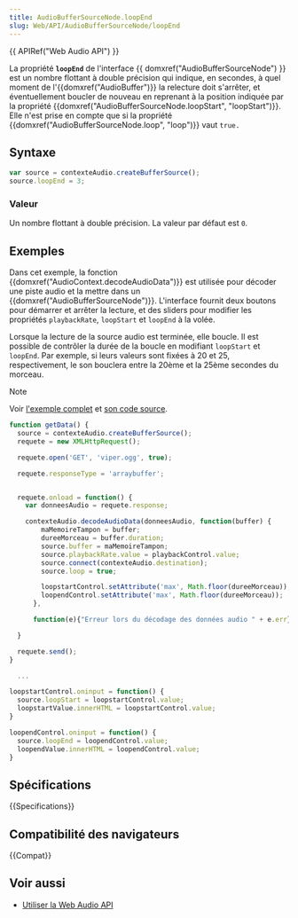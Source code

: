 ```yaml
---
title: AudioBufferSourceNode.loopEnd
slug: Web/API/AudioBufferSourceNode/loopEnd
---
```


{{ APIRef("Web Audio API") }}

La propriété **`loopEnd`** de l'interface {{ domxref("AudioBufferSourceNode") }} est un nombre flottant à double précision qui indique, en secondes, à quel moment de l'{{domxref("AudioBuffer")}} la relecture doit s'arrêter, et éventuellement boucler de nouveau en reprenant à la position indiquée par la propriété {{domxref("AudioBufferSourceNode.loopStart", "loopStart")}}. Elle n'est prise en compte que si la propriété {{domxref("AudioBufferSourceNode.loop", "loop")}} vaut `true.`

## Syntaxe

```js
var source = contexteAudio.createBufferSource();
source.loopEnd = 3;
```

### Valeur

Un nombre flottant à double précision. La valeur par défaut est `0`.

## Exemples

Dans cet exemple, la fonction {{domxref("AudioContext.decodeAudioData")}} est utilisée pour décoder une piste audio et la mettre dans un {{domxref("AudioBufferSourceNode")}}. L'interface fournit deux boutons pour démarrer et arrêter la lecture, et des sliders pour modifier les propriétés `playbackRate`, `loopStart` et `loopEnd` à la volée.

Lorsque la lecture de la source audio est terminée, elle boucle. Il est possible de contrôler la durée de la boucle en modifiant `loopStart` et `loopEnd`. Par exemple, si leurs valeurs sont fixées à 20 et 25, respectivement, le son bouclera entre la 20ème et la 25ème secondes du morceau.

> [!NOTE]
> Voir [l'exemple complet](http://mdn.github.io/decode-audio-data/) et [son code source](https://github.com/mdn/decode-audio-data).

```js
function getData() {
  source = contexteAudio.createBufferSource();
  requete = new XMLHttpRequest();

  requete.open('GET', 'viper.ogg', true);

  requete.responseType = 'arraybuffer';


  requete.onload = function() {
    var donneesAudio = requete.response;

    contexteAudio.decodeAudioData(donneesAudio, function(buffer) {
        maMemoireTampon = buffer;
        dureeMorceau = buffer.duration;
        source.buffer = maMemoireTampon;
        source.playbackRate.value = playbackControl.value;
        source.connect(contexteAudio.destination);
        source.loop = true;

        loopstartControl.setAttribute('max', Math.floor(dureeMorceau));
        loopendControl.setAttribute('max', Math.floor(dureeMorceau));
      },

      function(e){"Erreur lors du décodage des données audio " + e.err});

  }

  requete.send();
}

  ...

loopstartControl.oninput = function() {
  source.loopStart = loopstartControl.value;
  loopstartValue.innerHTML = loopstartControl.value;
}

loopendControl.oninput = function() {
  source.loopEnd = loopendControl.value;
  loopendValue.innerHTML = loopendControl.value;
}
```

## Spécifications

{{Specifications}}

## Compatibilité des navigateurs

{{Compat}}

## Voir aussi

- [Utiliser la Web Audio API](/fr/docs/Web/API/Web_Audio_API/Using_Web_Audio_API)
